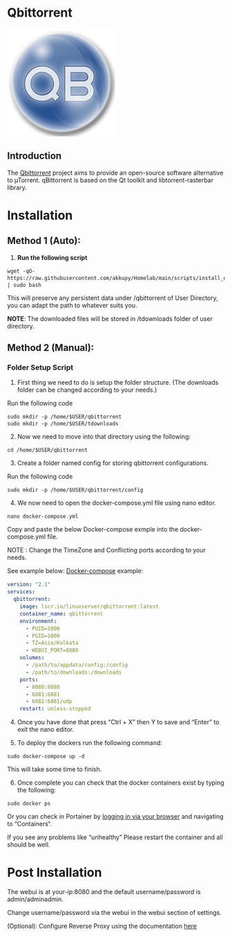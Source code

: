 # Qbittorrent

![](../images/qbittorrent-icon.png)

## Introduction

The [Qbittorrent](https://www.qbittorrent.org/) project aims to provide an open-source software alternative to µTorrent. qBittorrent is based on the Qt toolkit and libtorrent-rasterbar library.

# Installation

## Method 1 (Auto):

1. **Run the following script**

```
wget -qO- https://raw.githubusercontent.com/akkupy/Homelab/main/scripts/install_qbittorrent.sh | sudo bash
```

This will preserve any persistent data under /qbittorrent of User Directory, you can adapt the path to whatever suits you.

**NOTE**: The downloaded files will be stored in /tdownloads folder of user directory.

## Method 2 (Manual):

### Folder Setup Script

1. First thing we need to do is setup the folder structure. (The downloads folder can be changed according to your needs.)

Run the following code
```
sudo mkdir -p /home/$USER/qbittorrent
sudo mkdir -p /home/$USER/tdownloads
```

2. Now we need to move into that directory using the following:

```
cd /home/$USER/qbittorrent
```
3. Create a folder named config for storing qbittorrent configurations.

Run the following code
```
sudo mkdir -p /home/$USER/qbittorrent/config
```
4. We now need to open the docker-compose.yml file using nano editor.

```
nano docker-compose.yml
```
Copy and paste the below Docker-compose exmple into the docker-compose.yml file.

NOTE : Change the TimeZone and Conflicting ports according to your needs.

See example below:
[Docker-compose](https://docs.docker.com/compose/install/) example:

```yaml
version: "2.1"
services:
  qbittorrent:
    image: lscr.io/linuxserver/qbittorrent:latest
    container_name: qbittorrent
    environment:
      - PUID=1000
      - PGID=1000
      - TZ=Asia/Kolkata
      - WEBUI_PORT=8080
    volumes:
      - /path/to/appdata/config:/config
      - /path/to/downloads:/downloads
    ports:
      - 8080:8080
      - 6881:6881
      - 6881:6881/udp
    restart: unless-stopped
```
4. Once you have done that press “Ctrl + X” then Y to save and “Enter” to exit the nano editor.

5. To deploy the dockers run the following command:

```
sudo docker-compose up -d
```

This will take some time to finish.

6. Once complete you can check that the docker containers exist by typing the following:

```
sudo docker ps
```

Or you can check in Portainer by [logging in via your browser](https://github.com/akkupy/Homelab#login-to-portainer) and navigating to “Containers“.

If you see any problems like “unhealthy” Please restart the container and all should be well.

# Post Installation

The webui is at your-ip:8080 and the default username/password is admin/adminadmin.

Change username/password via the webui in the webui section of settings.

(Optional): Configure Reverse Proxy using the documentation [here](https://github.com/akkupy/Homelab/blob/main/docs/nginx_proxy_manager.md#first-proxy-host-setup)